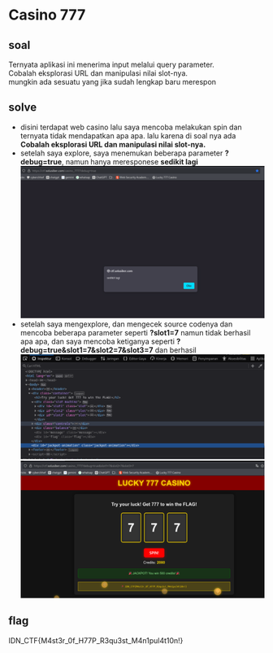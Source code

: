 # Casino 777
## soal
Ternyata aplikasi ini menerima input melalui query parameter. \
Cobalah eksplorasi URL dan manipulasi nilai slot-nya. \
mungkin ada sesuatu yang jika sudah lengkap baru merespon

## solve
- disini terdapat web casino lalu saya mencoba melakukan spin dan ternyata tidak mendapatkan apa apa. lalu karena di soal nya ada **Cobalah eksplorasi URL dan manipulasi nilai slot-nya.**
- setelah saya explore, saya menemukan beberapa parameter **?debug=true**, namun hanya meresponese **sedikit lagi**
  ![alt text](<images/Casino 777/image.png>)
- setelah saya mengexplore, dan mengecek source codenya dan mencoba beberapa parameter seperti **?slot1=7** namun tidak berhasil apa apa, dan saya mencoba ketiganya seperti **?debug=true&slot1=7&slot2=7&slot3=7** dan berhasil
  ![alt text](<images/Casino 777/image-1.png>)
  ![alt text](<images/Casino 777/image-2.png>)

## flag
IDN_CTF{M4st3r_0f_H77P_R3qu3st_M4n1pul4t10n!}